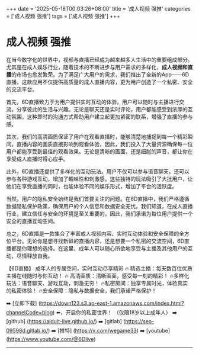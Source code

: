 +++
date = '2025-05-18T00:03:26+08:00'
title = '成人视频 强推'
categories = ['成人视频 强推']
tags = ['成人视频 强推']
+++

# 成人视频 强推

在当今数字化的世界中，视频与直播已经成为越来越多人生活中的重要组成部分。尤其是在成人娱乐行业，随着技术的不断进步与用户需求的多样化，**成人视频和直播**的市场也愈发繁荣。为了满足广大用户的需求，我们推出了全新的App——6D直播，这款应用不仅提供高质量的成人直播内容，更为用户创造了一个私密、安全的交流平台。

首先，6D直播致力于为用户提供实时互动的体验。用户可以随时与主播进行交流，分享彼此的生活与兴趣。无论是聊天还是实时评论，用户都能感受到浓厚的互动氛围，这种即时的沟通方式帮助用户建立起更加紧密的联系，增强了直播的参与感。

其次，我们的高清画质保证了用户在观看直播时，能够清楚地捕捉到每一个精彩瞬间。直播内容的画质直接影响到观看体验，因此，我们投入了大量资源确保每一位用户都能享受到最佳的观看效果。无论是清晰的画面，还是细腻的声音，都让你在享受成人直播时得心应手。

此外，6D直播还提供了多样化的互动玩法。用户不仅可以参与语音聊天，还可以参与各种游戏互动，增加了趣味性和刺激感。这些独特的玩法吸引了大批用户，让他们在享受直播的同时，也能体验不同的娱乐形式，增加了平台的活跃度。

当然，用户的隐私安全始终是我们首要关注的问题。在6D直播中，我们严格遵循数据隐私保护政策，确保用户的个人信息和数据安全无忧。我们知道，在成人直播行业，建立信任与安全的环境是至关重要的，因此，我们承诺为每位用户提供一个安全的直播互动空间。

总之，6D直播是一款集合了丰富成人视频内容、实时互动体验和安全保障的全方位平台。无论你是想寻找新鲜的直播内容，还是想要一个私密的交流空间，6D直播都是你理想的选择。在这里，成年人可以随心所欲地享受与主播及其他用户的互动，尽情释放自我。

【6D直播】
成年人的专属空间，实时互动尽享精彩
🔥 精选主播：每天数百位优质主播在线随时与你互动！
🔥 高清画质：清晰画面，感受每一刻的精彩！
🔥多样化玩法：语音聊天、游戏互动，刺激无穷！
🔥私密房间：独享专属时光，体验真实的私密体验！
🔥安全保障：隐私与数据安全，我们承诺严格保护！

➡️ [立即下载] (https://down123.s3.ap-east-1.amazonaws.com/index.html?channelCode=blog) ⬅️，开启你的私密世界！
（仅限18岁以上成年人）
➡️ [github] (https://aldult-live.github.io/)
➡️ [gitlab] (https://seo-09598d.gitlab.io/)
➡️ [推特] (https://x.com/wegame33)
➡️ [youtube] (https://www.youtube.com/@6Dlive)

---
